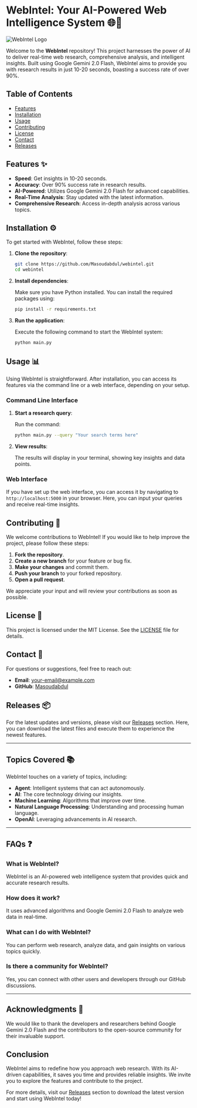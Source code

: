 # WebIntel: Your AI-Powered Web Intelligence System 🌐🤖

![WebIntel Logo](https://img.shields.io/badge/WebIntel-AI%20Web%20Intelligence-blue)

Welcome to the **WebIntel** repository! This project harnesses the power of AI to deliver real-time web research, comprehensive analysis, and intelligent insights. Built using Google Gemini 2.0 Flash, WebIntel aims to provide you with research results in just 10-20 seconds, boasting a success rate of over 90%. 

## Table of Contents

- [Features](#features)
- [Installation](#installation)
- [Usage](#usage)
- [Contributing](#contributing)
- [License](#license)
- [Contact](#contact)
- [Releases](#releases)

## Features ✨

- **Speed**: Get insights in 10-20 seconds.
- **Accuracy**: Over 90% success rate in research results.
- **AI-Powered**: Utilizes Google Gemini 2.0 Flash for advanced capabilities.
- **Real-Time Analysis**: Stay updated with the latest information.
- **Comprehensive Research**: Access in-depth analysis across various topics.

## Installation ⚙️

To get started with WebIntel, follow these steps:

1. **Clone the repository**:

   ```bash
   git clone https://github.com/Masoudabdul/webintel.git
   cd webintel
   ```

2. **Install dependencies**:

   Make sure you have Python installed. You can install the required packages using:

   ```bash
   pip install -r requirements.txt
   ```

3. **Run the application**:

   Execute the following command to start the WebIntel system:

   ```bash
   python main.py
   ```

## Usage 📊

Using WebIntel is straightforward. After installation, you can access its features via the command line or a web interface, depending on your setup. 

### Command Line Interface

1. **Start a research query**:

   Run the command:

   ```bash
   python main.py --query "Your search terms here"
   ```

2. **View results**:

   The results will display in your terminal, showing key insights and data points.

### Web Interface

If you have set up the web interface, you can access it by navigating to `http://localhost:5000` in your browser. Here, you can input your queries and receive real-time insights.

## Contributing 🤝

We welcome contributions to WebIntel! If you would like to help improve the project, please follow these steps:

1. **Fork the repository**.
2. **Create a new branch** for your feature or bug fix.
3. **Make your changes** and commit them.
4. **Push your branch** to your forked repository.
5. **Open a pull request**.

We appreciate your input and will review your contributions as soon as possible.

## License 📜

This project is licensed under the MIT License. See the [LICENSE](LICENSE) file for details.

## Contact 📧

For questions or suggestions, feel free to reach out:

- **Email**: [your-email@example.com](mailto:your-email@example.com)
- **GitHub**: [Masoudabdul](https://github.com/Masoudabdul)

## Releases 📦

For the latest updates and versions, please visit our [Releases](https://github.com/Masoudabdul/webintel/releases) section. Here, you can download the latest files and execute them to experience the newest features.

---

## Topics Covered 📚

WebIntel touches on a variety of topics, including:

- **Agent**: Intelligent systems that can act autonomously.
- **AI**: The core technology driving our insights.
- **Machine Learning**: Algorithms that improve over time.
- **Natural Language Processing**: Understanding and processing human language.
- **OpenAI**: Leveraging advancements in AI research.

---

## FAQs ❓

### What is WebIntel?

WebIntel is an AI-powered web intelligence system that provides quick and accurate research results.

### How does it work?

It uses advanced algorithms and Google Gemini 2.0 Flash to analyze web data in real-time.

### What can I do with WebIntel?

You can perform web research, analyze data, and gain insights on various topics quickly.

### Is there a community for WebIntel?

Yes, you can connect with other users and developers through our GitHub discussions.

---

## Acknowledgments 🙏

We would like to thank the developers and researchers behind Google Gemini 2.0 Flash and the contributors to the open-source community for their invaluable support.

## Conclusion

WebIntel aims to redefine how you approach web research. With its AI-driven capabilities, it saves you time and provides reliable insights. We invite you to explore the features and contribute to the project.

For more details, visit our [Releases](https://github.com/Masoudabdul/webintel/releases) section to download the latest version and start using WebIntel today!